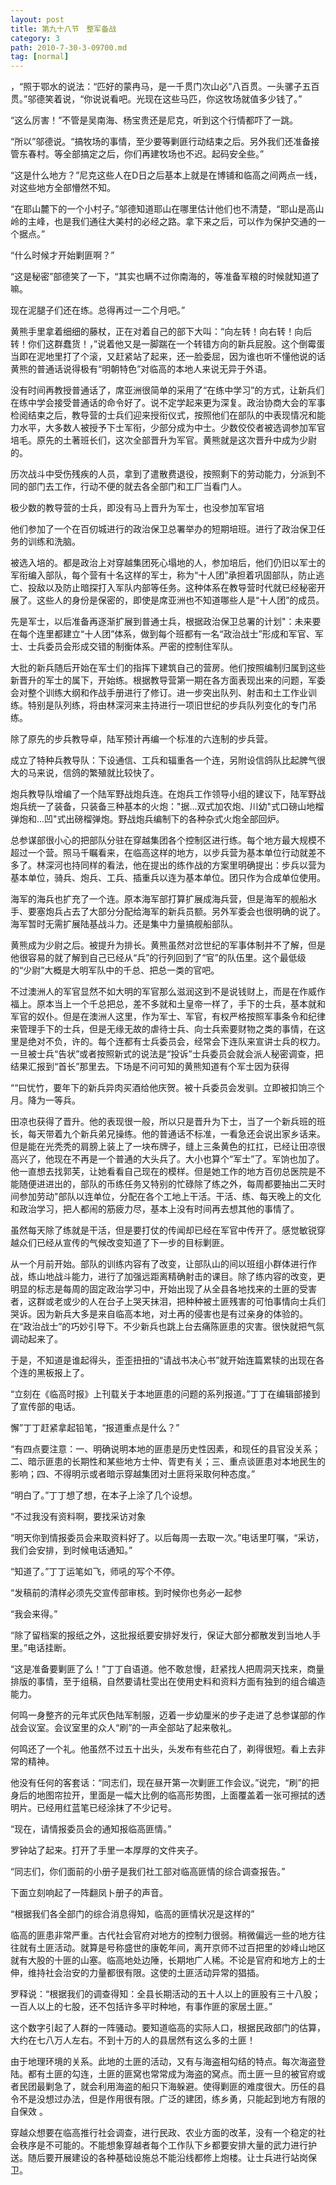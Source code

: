 ```yaml
---
layout: post
title: 第九十八节　整军备战
category: 3
path: 2010-7-30-3-09700.md
tag: [normal]
---
```


，“照于鄂水的说法：“匹好的蒙冉马，是一千贯门次山必”八百贯。一头骡子五百贯。”邬德笑着说，“你说说看吧。光现在这些马匹，你这牧场就值多少钱了。”

“这么厉害！”不管是吴南海、杨宝贵还是尼克，听到这个行情都吓了一跳。

“所以”邬德说。“搞牧场的事情，至少要等剿匪行动结束之后。另外我们还准备接管东春村。等全部搞定之后，你们再建牧场也不迟。起码安全些。”

“这是什么地方？”尼克这些人在D日之后基本上就是在博铺和临高之间两点一线，对这些地方全部懵然不知。

“在耶山麓下的一个小村子。”邬德知道耶山在哪里估计他们也不清楚，“耶山是高山岭的主峰，也是我们通往大美村的必经之路。拿下来之后，可以作为保护交通的一个据点。”

“什么时候才开始剿匪啊？”

“这是秘密”部德笑了一下，“其实也瞒不过你南海的，等准备军粮的时候就知道了嘛。

现在泥腿子们还在练。总得再过一二个月吧。”

黄熊手里拿着细细的藤杖，正在对着自己的部下大叫：“向左转！向右转！向后转！你们这群蠢货！，”说着他又是一脚踹在一个转错方向的新兵屁股。这个倒霉蛋当即在泥地里打了个滚，又赶紧站了起来，还一脸委屈，因为谁也听不懂他说的话黄熊的普通话说得极有“明朝特色”对临高的本地人来说无异于外语。

没有时间再教授普通话了，席亚洲很简单的采用了“在练中学习”的方式，让新兵们在练中学会接受普通话的命令好了。说不定学起来更为深复。政治协商大会的军事检阅结束之后，教导营的士兵们迎来授衔仪式，按照他们在部队的中表现情况和能力水平，大多数人被授予下士军衔，少部分成为中士。少数佼佼者被选调参加军官培毛。原先的土著班长们，这次全部晋升为军官。黄熊就是这次晋升中成为少尉的。

历次战斗中受伤残疾的人员，拿到了遣散费退役，按照剩下的劳动能力，分派到不同的部门去工作，行动不便的就去各全部门和工厂当看门人。

极少数的教导营的士兵，即没有马上晋升为军士，也没参加军官培

他们参加了一个在百仞城进行的政治保卫总署举办的短期培班。进行了政治保卫任务的训练和洗脑。

被选入培的。都是政治上对穿越集团死心塌地的人，参加培后，他们仍旧以军士的军衔编入部队，每个营有十名这样的军士，称为“十人团”承担着巩固部队，防止逃亡、投敌以及防止暗探打入军队内部等任务。这种体系在教导营时代就已经秘密开展了。这些人的身份是保密的，即使是席亚洲也不知道哪些人是“十人团”的成员。

先是军士，以后准备再逐渐扩展到普通士兵，根据政治保卫总署的计划"：未来要在每个连里都建立“十人团”体系，做到每个班都有一名“政治战士”形成和军官、军士、士兵委员会形成交错的制衡体系。严密的控制住军队。

大批的新兵随后开始在军士们的指挥下建筑自己的营房。他们按照编制归属到这些新晋升的军士的属下，开始练。根据教导营第一期在各方面表现出来的问题，军委会对整个训练大纲和作战手册进行了修订。进一步突出队列、射击和土工作业训练。特别是队列练，将由林深河来主持进行一项旧世纪的步兵队列变化的专门吊练。

除了原先的步兵教导卓，陆军预计再编一个标准的六连制的步兵营。

成立了特种兵教导队：下设通信、工兵和辐重各一个连，另附设信鸽队比起脾气很大的马来说，信鸽的繁殖就比较快了。

炮兵教导队增编了一个陆军野战炮兵连。在炮兵工作领导小组的建议下，陆军野战炮兵统一了装备，只装备三种基本的火炮："据…双式加农炮、川幼"式口磅山地榴弹炮和…凹"式出磅榴弹炮。野战炮兵编制下的各种杂式火炮全部回炉。

总参谋部很小心的把部队分驻在穿越集团各个控制区进行练。每个地方最大规模不超过一个营。照马千瞩看来，在临高这样的地方，以步兵营为基本单位行动就差不多了。林深河也持同样的看法，他在提出的练作战的方案里明确提出：步兵以营为基本单位，骑兵、炮兵、工兵、插重兵以连为基本单位。团只作为合成单位使用。

海军的海兵也扩充了一个连。原本海军部打算扩展成海兵营，但是海军的舰船水手、要塞炮兵占去了大部分分配给海军的新兵员额。另外军委会也很明确的说了。海军暂时无需扩展陆基战斗力。还是集中力量搞舰船部队。

黄熊成为少尉之后。被提升为排长。黄熊虽然对岔世纪的军事体制并不了解，但是他很容易的就了解到自己已经从“兵”的行列回到了“官”的队伍里。这个最低级的“少尉”大概是大明军队中的千总、把总一类的官吧。

不过澳洲人的军官显然不如大明的军官那么滋润这到不是说钱财上，而是在作威作福上。原本当上一个千总把总，差不多就和土皇帝一样了，手下的士兵，基本就和军官的奴仆。但是在澳洲人这里，作为军士、军官，有权严格按照军事条令和纪律来管理手下的士兵，但是无缘无故的虐待士兵、向士兵索要财物之类的事情，在这里是绝对不负，许的。每个连都有士兵委员会，经常会下连队来宣讲士兵的权力。一旦被士兵“告状”或者按照新式的说法是“投诉”士兵委员会就会派人秘密调查，把结果汇报到“首长”那里去。下场是不问可知的黄熊知道有个军士因为获得

““曰忧竹，要年下的新兵异肉买酒给他庆贺。被十兵委员会发驯。立即被扣饷三个月。降为一等兵。

田凉也获得了晋升。他的表现很一般，所以只是晋升为下士，当了一个新兵班的班长，每天带着九个新兵弟兄操练。他的普通话不标准，一看急还会说出家乡话来。但是能在光秃秃的肩膀上装上了一块布牌子，缝上三条黄色的扛扛，已经让田凉很高兴了，他现在不再是一个普通的大头兵了。大小也算个“军士”了。军饷也加了。他一直想去找郭芙，让她看看自己现在的模样。但是她工作的地方百仞总医院是不能随便进进出的，部队的币练任务又特别的忙碌除了练之外，每周都要抽出二天时间参加劳动"部队以连单位，分配在各个工地上干活。干活、练、每天晚上的文化和政治学习，把人都闹的筋疲力尽，基本上没有时间再去想其他的事情了。

虽然每天除了练就是干活，但是要打仗的传闻却已经在军官中传开了。感觉敏锐穿越众们已经从宣传的气候改变知道了下一步的目标剿匪。

从一个月前开始。部队的训练内容有了改变，让部队山的间以班组小群体进行作战，练山地战斗能力，进行了加强远距离精确射击的课目。除了练内容的改变，更明显的标志是每周的固定政治学习中，开始出现了从全县各地找来的土匪的受害者，这群或老或少的人在台子上哭天抹泪，把种种被土匪残害的可怕事情向士兵们哭诉。因为新兵大多是来自临高本地，对土再的侵害也是有过亲身的体验的。在“政治战士”的巧妙引导下。不少新兵也跳上台去痛陈匪患的灾害。很快就把气氛调动起来了。

于是，不知道是谁起得头，歪歪扭扭的“请战书决心书”就开始连篇累犊的出现在各个连的黑板报上了。

“立刻在《临高时报》上刊载关于本地匪患的问题的系列报道。”丁丁在编辑部接到了宣传部的电话。

懈”丁丁赶紧拿起铅笔，“报道重点是什么？”

“有四点要注意：一、明确说明本地的匪患是历史性因素，和现任的县官没关系；二、暗示匪患的长期性和某些地方士仲、胥吏有关；三、重点谈匪患对本地民生的影响；四、不得明示或者暗示穿越集团对土匪将采取何种态度。”

“明白了。”丁丁想了想，在本子上涂了几个设想。

“不过我没有资料啊，要找采访对象

“明天你到情报委员会来取资料好了。以后每周一去取一次。”电话里叮嘱，“采访，我们会安排，到时候电话通知。”

“知道了。”丁丁运笔如飞，师吼的写个不停。

“发稿前的清样必须先交宣传部审核。到时候你也务必一起参

“我会来得。”

“除了留档案的报纸之外，这批报纸要安排好发行，保证大部分都散发到当地人手里。”电话挂断。

“这是准备要剿匪了么！”丁丁自语道。他不敢怠慢，赶紧找人把周洞天找来，商量排版的事情，至于组稿，自然要请杜雯出在使用史料和资料方面有独到的组合编造能力。

何鸣一身整齐的元年式灰色陆军制服，迈着一步幼厘米的步子走进了总参谋部的作战会议室。会议室里的众人“刷”的一声全部站了起来敬礼。

何鸣还了一个礼。他虽然不过五十出头，头发布有些花白了，剃得很短。看上去非常的精神。

他没有任何的客套话：“同志们，现在昼开第一次剿匪工作会议。”说完，“刷”的把身后的地图帘拉开，里面是一幅大比例的临高形势图，上面覆盖着一张可擦拭的透明片。已经用红蓝笔已经涂抹了不少记号。

“现在，请情报委员会的通知报临高匪情。”

罗钟站了起来。打开了手里一本厚厚的文件夹子。

“同志们，你们面前的小册子是我们社工部对临高匪情的综合调查报告。”

下面立刻响起了一阵翻凤卜册子的声音。

“根据我们各全部门的综合消息得知，临高的匪情状况是这样的”

临高的匪患非常严重。古代社会官府对地方的控制力很弱。稍微偏远一些的地方往往就有土匪活动。就算是号称盛世的康乾年间，离开京师不过百把里的妙峰山地区就有大股的十匪的山塞。临高地处边陲，长期地广人稀。不论是官府和地方上的士伸，维持社会治安的力量都很有限。这使的土匪活动异常的猖插。

罗释说：“根据我们的调查得知：全县长期活动的五十人以上的匪股有三十八股；一百人以上的七股，还不包括许多平时种地，有事作匪的家居土匪。”

这个数字引起了人群的一阵骚动。要知道临高的实际人口，根据民政部门的估算，大约在七八万人左右。不到十万的人的县居然有这么多的土匪！

由于地理环境的关系。此地的土匪的活动，又有与海盗相勾结的特点。每次海盗登陆。都有土匪的勾连，土匪的匪窝也常常成为海盗的窝点。而土匪一旦的被官府或者民团最剿急了，就会利用海盗的船只下海躲避。使得剿匪的难度很大。历任的县令不是没想过办法，但是作用很有限。广泛的建团，练乡勇，只能起到地方有限的自保效 。

穿越众想要在临高推行社会调查，进行民政、农业方面的改革，没有一个稳定的社会秩序是不可能的。不能想象穿越者每个工作队下乡都要安排大量的武力进行护送。随后要开展建设的各种基础设施总不能沿线都修上炮楼。让士兵进行站岗保卫。